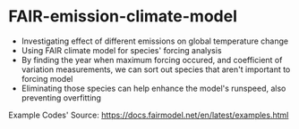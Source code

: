 # FAIR-emission-climate-model

- Investigating effect of different emissions on global temperature change
- Using FAIR climate model for species' forcing analysis
- By finding the year when maximum forcing occured, and coefficient of variation measurements, we can sort out species that aren't important to forcing model
- Eliminating those species can help enhance the model's runspeed, also preventing overfitting


Example Codes' Source: https://docs.fairmodel.net/en/latest/examples.html
